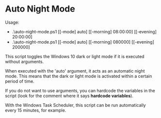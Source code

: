 # Auto Night Mode

Usage: 
* .\auto-night-mode.ps1 [[-mode] auto] [[-morning] 08:00:00] [[-evening] 20:00:00]
* .\auto-night-mode.ps1 [[-mode] auto] [[-morning] 080000] [[-evening] 200000]

This script toggles the Windows 10 dark or light mode if it is executed without arguments.

When executed with the 'auto' argument, it acts as an automatic night mode. This means that the dark or light mode is activated within a certain period of time.

If you do not want to use arguments, you can hardcode the variables in the script (look for the comment where it says **hardcode variables**).

With the Windows Task Scheduler, this script can be run automatically every 15 minutes, for example.
